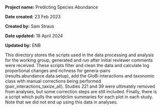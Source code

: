 **Project name:** Predicting Species Abundance

**Date created:** 23 Feb 2023

**Created by:** Sam Straus

**Date updated:** 18 April 2024

**Updated by:** ENB

This directory stores the scripts used in the data processing and analysis for the working group, generated and run after initial reviewer comments were received. These scripts filter and clean the data and calculate log proportional changes and richness for genera-pairs (results.abundance.data.setup), add the GloBi interactions and taxonomic class with manual corrections being performed (pair_interactions_taxize_all). Studies 221 and 39 were ultimately removed from analyses, but some correction steps are still included. Finally, there is a script which pulls the worldclim summaries for each plot in each study. Note that we did not end up using this data in analyses. 
